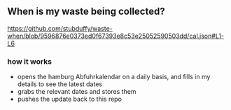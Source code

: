 ## When is my waste being collected?
  https://github.com/stubduffy/waste-when/blob/9596876e0373ed0f67393e8c53e25052590503dd/cal.json#L1-L6
  
  ### how it works
  - opens the hamburg Abfuhrkalendar on a daily basis, and fills in my details to see the latest dates
  - grabs the relevant dates and stores them
  - pushes the update back to this repo
  

